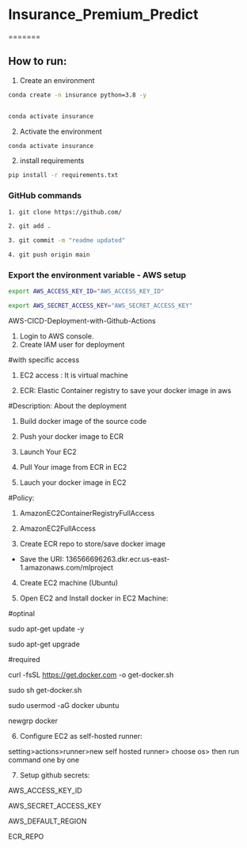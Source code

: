 # Insurance_Premium_Predict
=======


## How to run:

1. Create an environment

```bash
conda create -n insurance python=3.8 -y


conda activate insurance

```

2. Activate the environment

```bash
conda activate insurance
```


2. install requirements

```bash
pip install -r requirements.txt
```


### GitHub commands

```bash
1. git clone https://github.com/
```

```bash
2. git add .
```
```bash
3. git commit -m "readme updated"
```

```bash
4. git push origin main
```

### Export the environment variable - AWS setup 

```bash
export AWS_ACCESS_KEY_ID="AWS_ACCESS_KEY_ID"
```
```bash
export AWS_SECRET_ACCESS_KEY="AWS_SECRET_ACCESS_KEY"
```
AWS-CICD-Deployment-with-Github-Actions

1. Login to AWS console.
2. Create IAM user for deployment

#with specific access

1. EC2 access : It is virtual machine

2. ECR: Elastic Container registry to save your docker image in aws


#Description: About the deployment

1. Build docker image of the source code

2. Push your docker image to ECR

3. Launch Your EC2 

4. Pull Your image from ECR in EC2

5. Lauch your docker image in EC2

#Policy:

1. AmazonEC2ContainerRegistryFullAccess

2. AmazonEC2FullAccess

3. Create ECR repo to store/save docker image

- Save the URI: 136566696263.dkr.ecr.us-east-1.amazonaws.com/mlproject

4. Create EC2 machine (Ubuntu)

5. Open EC2 and Install docker in EC2 Machine:

#optinal

sudo apt-get update -y

sudo apt-get upgrade

#required

curl -fsSL https://get.docker.com -o get-docker.sh

sudo sh get-docker.sh

sudo usermod -aG docker ubuntu

newgrp docker

6. Configure EC2 as self-hosted runner:

 setting>actions>runner>new self hosted runner> choose os> then run command one by one

7. Setup github secrets:

AWS_ACCESS_KEY_ID

AWS_SECRET_ACCESS_KEY

AWS_DEFAULT_REGION

ECR_REPO
